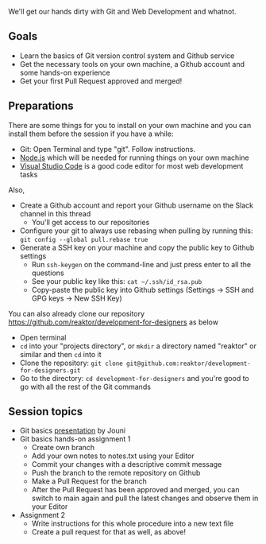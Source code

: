 We'll get our hands dirty with Git and Web Development and whatnot.

## Goals

- Learn the basics of Git version control system and Github service
- Get the necessary tools on your own machine, a Github account and some hands-on experience
- Get your first Pull Request approved and merged!

## Preparations

There are some things for you to install on your own machine and you can install them before the session if you have a while:

- Git: Open Terminal and type "git". Follow instructions.
- [Node.js](https://nodejs.org/en/download/) which will be needed for running things on your own machine
- [Visual Studio Code](https://code.visualstudio.com/download) is a good code editor for most web development tasks

Also,

- Create a Github account and report your Github username on the Slack channel in this thread
  - You'll get access to our repositories
- Configure your git to always use rebasing when pulling by running this: `git config --global pull.rebase true`
- Generate a SSH key on your machine and copy the public key to Github settings
  - Run `ssh-keygen` on the command-line and just press enter to all the questions
  - See your public key like this: `cat ~/.ssh/id_rsa.pub`
  - Copy-paste the public key into Github settings (Settings -> SSH and GPG keys -> New SSH Key)

You can also already clone our repository https://github.com/reaktor/development-for-designers as below

- Open terminal
- `cd` into your "projects directory", or `mkdir` a directory named "reaktor" or similar and then `cd` into it
- Clone the repository: `git clone git@github.com:reaktor/development-for-designers.git`
- Go to the directory: `cd development-for-designers` and you're good to go with all the rest of the Git commands

## Session topics

- Git basics [presentation](https://docs.google.com/presentation/d/1BfH2LTw_zXiVboBZ-E-jcVeo-_pHLi_7IRveWSmoKaw/edit) by Jouni
- Git basics hands-on assignment 1
  - Create own branch
  - Add your own notes to notes.txt using your Editor
  - Commit your changes with a descriptive commit message
  - Push the branch to the remote repository on Github
  - Make a Pull Request for the branch
  - After the Pull Request has been approved and merged, you can switch to main again and pull the latest changes and observe them in your Editor
- Assignment 2
  - Write instructions for this whole procedure into a new text file
  - Create a pull request for that as well, as above!
